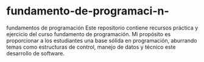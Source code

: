 # fundamento-de-programaci-n-
fundamentos de programación 
Este repositorio contiene recursos práctica y ejercicio del curso fundamento de programación. Mi propósito es proporcionar a los estudiantes una base sólida en programación, aburrando temas como estructuras de control, manejo de datos y técnico este desarrollo de software.
